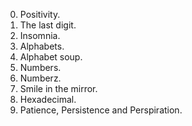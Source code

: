 0. Positivity.
1. The last digit.
2. Insomnia.
3. Alphabets.
4. Alphabet soup.
5. Numbers.
6. Numberz.
7. Smile in the mirror.
8. Hexadecimal.
9. Patience, Persistence and Perspiration.
